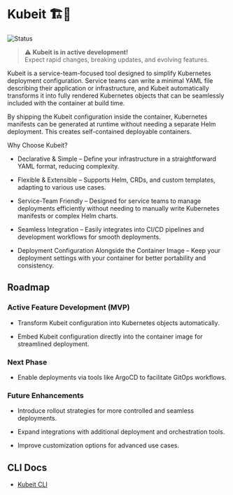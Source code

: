 # Kubeit 🏗️🚀

![Status](https://img.shields.io/badge/status-active%20development-orange)

> :warning: **Kubeit is in active development!**  
> Expect rapid changes, breaking updates, and evolving features.

Kubeit is a service-team-focused tool designed to simplify Kubernetes deployment configuration. Service teams can write a minimal YAML file describing their application or infrastructure, and Kubeit automatically transforms it into fully rendered Kubernetes objects that can be seamlessly included with the container at build time.

By shipping the Kubeit configuration inside the container, Kubernetes manifests can be generated at runtime without needing a separate Helm deployment. This creates self-contained deployable containers.

Why Choose Kubeit?

- Declarative & Simple – Define your infrastructure in a straightforward YAML format, reducing complexity.

- Flexible & Extensible – Supports Helm, CRDs, and custom templates, adapting to various use cases.

- Service-Team Friendly – Designed for service teams to manage deployments efficiently without needing to manually write Kubernetes manifests or complex Helm charts.

- Seamless Integration – Easily integrates into CI/CD pipelines and development workflows for smooth deployments.

- Deployment Configuration Alongside the Container Image – Keep your deployment settings with your container for better portability and consistency.

## Roadmap

### Active Feature Development (MVP)

- Transform Kubeit configuration into Kubernetes objects automatically.

- Embed Kubeit configuration directly into the container image for streamlined deployment.

### Next Phase

- Enable deployments via tools like ArgoCD to facilitate GitOps workflows.

### Future Enhancements

- Introduce rollout strategies for more controlled and seamless deployments.

- Expand integrations with additional deployment and orchestration tools.

- Improve customization options for advanced use cases.

## CLI Docs

- [Kubeit CLI](./docs/cli/kubeit/kubeit.md)

